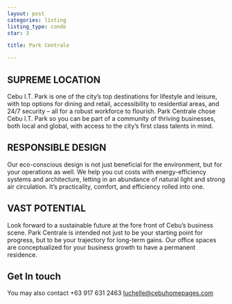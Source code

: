 ```yaml
---
layout: post
categories: listing
listing_type: condo
star: 3

title: Park Centrale

---
```


## SUPREME LOCATION

Cebu I.T. Park is one of the city’s top destinations for lifestyle and leisure, with top options for dining and retail, accessibility to residential areas, and 24/7 security – all for a robust workforce to flourish. Park Centrale chose Cebu I.T. Park so you can be part of a community of thriving businesses, both local and global, with access to the city’s first class talents in mind.
 
## RESPONSIBLE DESIGN

Our eco-conscious design is not just beneficial for the environment, but for your operations as well. We help you cut costs with energy-efficiency systems and architecture, letting in an abundance of natural light and strong air circulation. It’s practicality, comfort, and efficiency rolled into one.
 
## VAST POTENTIAL

Look forward to a sustainable future at the fore front of Cebu’s business scene. Park Centrale is intended not just to be your starting point for progress, but to be your trajectory for long-term gains. Our office spaces are conceptualized for your business growth to have a permanent residence.

## Get In touch
You may also contact +63 917 631 2463 
[luchelle@cebuhomepages.com](mailto:luchelle@cebuhomepages.com)